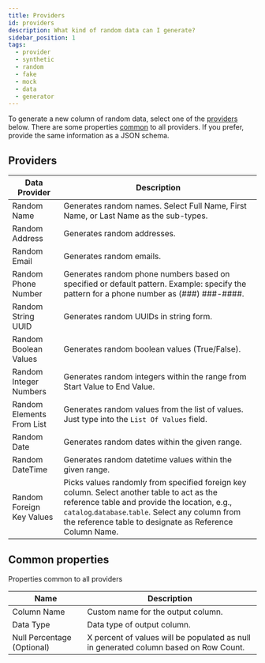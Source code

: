 ```yaml
---
title: Providers
id: providers
description: What kind of random data can I generate?
sidebar_position: 1
tags:
  - provider
  - synthetic
  - random
  - fake
  - mock
  - data
  - generator
---
```


To generate a new column of random data, select one of the [providers](#providers) below. There are some properties [common](#common-properties) to all providers. If you prefer, provide the same information as a JSON schema.

## Providers

| Data Provider             | Description                                                                                                                                                                                                                                                 |
| ------------------------- | ----------------------------------------------------------------------------------------------------------------------------------------------------------------------------------------------------------------------------------------------------------- |
| Random Name               | Generates random names. Select Full Name, First Name, or Last Name as the sub-types.                                                                                                                                                                        |
| Random Address            | Generates random addresses.                                                                                                                                                                                                                                 |
| Random Email              | Generates random emails.                                                                                                                                                                                                                                    |
| Random Phone Number       | Generates random phone numbers based on specified or default pattern. Example: specify the pattern for a phone number as (###) ###-####.                                                                                                                    |
| Random String UUID        | Generates random UUIDs in string form.                                                                                                                                                                                                                      |
| Random Boolean Values     | Generates random boolean values (True/False).                                                                                                                                                                                                               |
| Random Integer Numbers    | Generates random integers within the range from Start Value to End Value.                                                                                                                                                                                   |
| Random Elements From List | Generates random values from the list of values. Just type into the `List Of Values` field.                                                                                                                                                                 |
| Random Date               | Generates random dates within the given range.                                                                                                                                                                                                              |
| Random DateTime           | Generates random datetime values within the given range.                                                                                                                                                                                                    |
| Random Foreign Key Values | Picks values randomly from specified foreign key column. Select another table to act as the reference table and provide the location, e.g., `catalog`.`database`.`table`. Select any column from the reference table to designate as Reference Column Name. |

## Common properties

Properties common to all providers

| Name                       | Description                                                                           |
| -------------------------- | ------------------------------------------------------------------------------------- |
| Column Name                | Custom name for the output column.                                                    |
| Data Type                  | Data type of output column.                                                           |
| Null Percentage (Optional) | X percent of values will be populated as null in generated column based on Row Count. |
